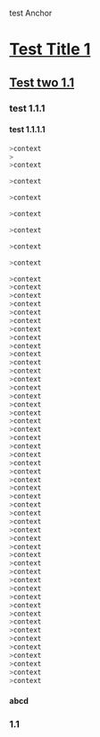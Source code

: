 test Anchor

# [Test Title 1](#abcd)


## [Test two 1.1](#1.1)

### test 1.1.1

#### test 1.1.1.1

```c++
>context
>
>context

>context

>context

>context

>context

>context

>context

>context
>context
>context
>context
>context
>context
>context
>context
>context
>context
>context
>context
>context
>context
>context
>context
>context
>context
>context
>context
>context
>context
>context
>context
>context
>context
>context
>context
>context
>context
>context
>context
>context
>context
>context
>context
>context
>context
>context
>context
>context
>context
>context
>context
>context
>context
>context
>context
>context
```

#### abcd
 
### 1.1
